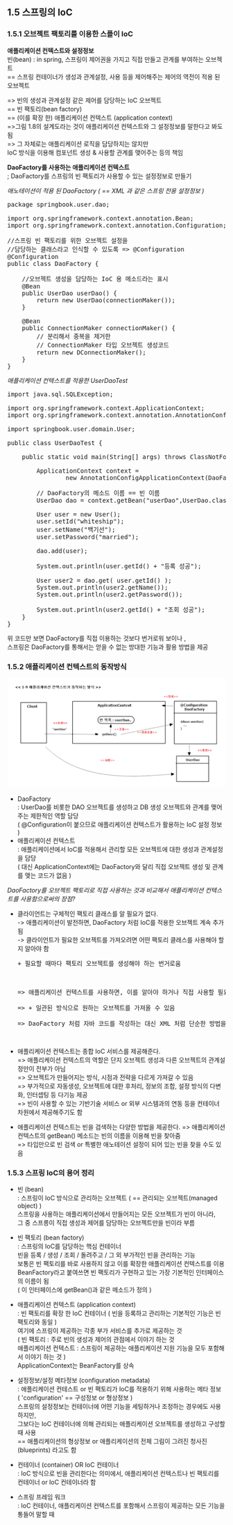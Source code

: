## 1.5 스프링의 IoC


### 1.5.1 오브젝트 팩토리를 이용한 스플이 IoC

**애플리케이션 컨텍스트와 설정정보**<br>
빈(bean) : in spring, 스프링이 제어권을 가지고 직접 만들고 관계를 부여하는 오브젝트 <br>
           == 스프링 컨테이너가 생성과 관계설정, 사용 등을 제어해주는 제어의 역전이 적용 된 오브젝트
           
=> 빈의 생성과 관계설정 같은 제어를 담당하는 IoC 오브젝트 <br>
== 빈 팩토리(bean factory)<br>
== (이를 확장 한) 애플리케이션 컨텍스트 (application context) <br>
=>그림 1.8의 설계도라는 것이 애플리케이션 컨텍스트와 그 설정정보를 말한다고 봐도 됨 <br>
=> 그 자체로는 애플리케이션 로직을 담당하지는 않지만 <br>
  IoC 방식을 이용해 컴포넌트 생성 & 사용할 관계를 맺어주는 등의 책임
  

**DaoFactory를 사용하는 애플리케이션 컨텍스트** <br>
; DaoFactory를 스프링의 빈 팩토리가 사용할 수 있는 설정정보로 만들기 <br>


*애노테이션이 적용 된 DaoFactory ( == XML 과 같은 스프링 전용 설정정보 )*
<pre>
package springbook.user.dao;

import org.springframework.context.annotation.Bean;
import org.springframework.context.annotation.Configuration;

//스프링 빈 팩토리를 위한 오브젝트 설정을
//담당하는 클래스라고 인식할 수 있도록 => @Configuration
@Configuration
public class DaoFactory {	
	
	//오브젝트 생성을 담당하는 IoC 용 메소드라는 표시
	@Bean
	public UserDao userDao() {
		return new UserDao(connectionMaker());
	}
	
	@Bean
	public ConnectionMaker connectionMaker() {
		// 분리해서 중복을 제거한 
		// ConnectionMaker 타입 오브젝트 생성코드
		return new DConnectionMaker();
	}
}
</pre>


*애플리케이션 컨텍스트를 적용한 UserDaoTest*
<pre>
import java.sql.SQLException;

import org.springframework.context.ApplicationContext;
import org.springframework.context.annotation.AnnotationConfigApplicationContext;

import springbook.user.domain.User;

public class UserDaoTest {
	
	public static void main(String[] args) throws ClassNotFoundException, SQLException {
		
		ApplicationContext context = 
				new AnnotationConfigApplicationContext(DaoFactory.class);
		
		// DaoFactory의 메소드 이름 == 빈 이름
		UserDao dao = context.getBean("userDao",UserDao.class);
		
		User user = new User();
		user.setId("whiteship");
		user.setName("백기선");
		user.setPassword("married");
		
		dao.add(user);
		
		System.out.println(user.getId() + "등록 성공");
		
		User user2 = dao.get( user.getId() );
		System.out.println(user2.getName());
		System.out.println(user2.getPassword());
		
		System.out.println(user2.getId() + "조회 성공");
	}
}
</pre>
 

위 코드만 보면 DaoFactory를 직접 이용하는 것보다 번거로워 보이나 , <br>
스프링은 DaoFactory를 통해서는 얻을 수 없는 방대한 기능과 활용 방법을 제공


### 1.5.2 애플리케이션 컨텍스트의 동작방식


![Alt 1-9 애플리케이션 컨텍스트가 동작하는 방식 ](./pics/pic1-9.png)


- DaoFactory <br>
  : UserDao를 비롯한 DAO 오브젝트를 생성하고 DB 생성 오브젝트와 관계를 맺어주는 제한적인 역할 담당 <br>
    ( @Configuration이 붙으므로 애플리케이션 컨텍스트가 활용하는 IoC 설정 정보 )
- 애플리케이션 컨텍스트 <br>
  : 애플리케이션에서 IoC를 적용해서 관리할 모든 오브젝트에 대한 생성과 관계설정을 담당 <br>
    ( 대신 ApplicationContext에는 DaoFactory와 달리 직접 오브젝트 생성 및 관계를 맺는 코드가 없음 )
    
    
*DaoFactory를 오브젝트 팩토리로 직접 사용하는 것과 비교해서 애플리케이션 컨텍스트를 사용함으로써의 장점?* <br>

- 클라이언트는 구체적인 팩토리 클래스를 알 필요가 없다. <br>
  -> 애플리케이션이 발전하면, DaoFactory 처럼 IoC를 적용한 오브젝트 계속 추가 됨 <br>
  -> 클라이언트가 필요한 오브젝트를 가져오려면 어떤 팩토리 클래스를 사용해야 할 지 알아야 함 <br> 
	<pre>+ 필요할 때마다 팩토리 오브젝트를 생성해야 하는 번거로움<pre><br>
  => 애플리케이션 컨텍스트를 사용하면, 이를 알아야 하거나 직접 사용할 필요가 없음 <br>
  => + 일관된 방식으로 원하는 오브젝트를 가져올 수 있음 <br>
  => DaoFactory 처럼 자바 코드를 작성하는 대신 XML 처럼 단순한 방법을 사용해 IoC 설정 정보를 만들 수 있음 
  
- 애플리케이션 컨텍스트는 종합 IoC 서비스를 제공해준다. <br>
  => 애플리케이션 컨텍스트의 역할은 단지 오브젝트 생성과 다른 오브젝트의 관계설정만이 전부가 아님 <br>
  => 오브젝트가 만들어지는 방식, 시점과 전략을 다르게 가져갈 수 있음 <br>
  => 부가적으로 자동생성, 오브젝트에 대한 후처리, 정보의 조합, 설정 방식의 다변화, 인터셉팅 등 다기능 제공 <br>
  => 빈이 사용할 수 있는 기반기술 서비스 or 외부 시스템과의 연동 등을 컨테이너 차원에서 제공해주기도 함 <br>
   
- 애플리케이션 컨텍스트는 빈을 검색하는 다양한 방법을 제공한다.
  => 애플리케이션 컨텍스트의 getBean() 메소드는 빈의 이름을 이용해 빈을 찾아줌 <br>
  => 타입만으로 빈 검색 or 특별한 애노테이션 설정이 되어 있는 빈을 찾을 수도 있음
  


### 1.5.3 스프링 IoC의 용어 정리

- 빈 (bean) <br>
: 스프링이 IoC 방식으로 관리하는 오브젝트 ( == 관리되는 오브젝트(managed object) ) <br>
스프링을 사용하는 애플리케이션에서 만들어지는 모든 오브젝트가 빈이 아니라,<br>
 그 중 스프릉이 직접 생성과 제어를 담당하는 오브젝트만을 빈이라 부름  

- 빈 팩토리 (bean factory) <br>
: 스프링의 IoC를 담당하는 핵심 컨테이너 <br>
빈을 등록 / 생성 / 조회 / 돌려주고 / 그 외 부가적인 빈을 관리하는 기능 <br>
보통은 빈 팩토리를 바로 사용하지 않고 이를 확장한 애플리케이션 컨텍스트를 이용 <br>
BeanFactory라고 붙여쓰면 빈 팩토리가 구현하고 있는 가장 기본적인 인터페이스의 이름이 됨 <br>
( 이 인터페이스에 getBean()과 같은 메소드가 정의 )

- 애플리케이션 컨텍스트 (application context) <br>
: 빈 팩토리를 확장 한 IoC 컨테이너 ( 빈을 등록하고 관리하는 기본적인 기능은 빈 팩토리와 동일 )<br>
여기에 스프링이 제공하는 각종 부가 서비스를 추가로 제공하는 것 <br>
( 빈 팩토리 : 주로 빈의 생성과 제어의 관점에서 이야기 하는 것 <br>
  애플리케이션 컨텍스트 : 스프링이 제공하는 애플리케이션 지원 기능을 모두 포함해서 이야기 하는 것 )<br>
ApplicationContext는 BeanFactory를 상속

- 설정정보/설정 메타정보 (configuration metadata) <br>
: 애플리케이션 컨테스트 or 빈 팩토리가 IoC를 적용하기 위해 사용하는 메타 정보 <br>
( 'configuration' == 구성정보 or 형상정보 ) <br>
스프링의 설정정보는 컨테이너에 어떤 기능을 세팅하거나 조정하는 경우에도 사용하지만, <br>
그보다는 IoC 컨테이너에 의해 관리되는 애플리케이션 오브젝트를 생성하고 구성할 때 사용 <br> 
== 애플리케이션의 형상정보 or 애플리케이션의 전체 그림이 그려진 청사진(blueprints) 라고도 함

- 컨테이너 (container) OR IoC 컨테이너 <br>
: IoC 방식으로 빈을 관리한다는 의미에서, 애플리케이션 컨텍스트나 빈 팩토리를 컨테이너 or IoC 컨테이너라 함 <br>

- 스프링 프레임 워크 <br>
: IoC 컨테이너, 애플리케이션 컨텍스트를 포함해서 스프링이 제공하는 모든 기능을 통들어 말할 때 



  


    
      

 
 
  

            












